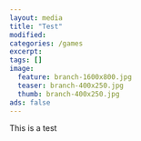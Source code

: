 ```yaml
---
layout: media
title: "Test"
modified:
categories: /games
excerpt:
tags: []
image:
  feature: branch-1600x800.jpg
  teaser: branch-400x250.jpg
  thumb: branch-400x250.jpg
ads: false  
---
```


This is a test
